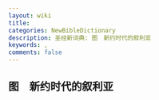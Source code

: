 ```yaml
---
layout: wiki
title: 
categories: NewBibleDictionary
description: 圣经新词典: 图　新约时代的叙利亚
keywords: , 
comments: false
---
```


## 图　新约时代的叙利亚














